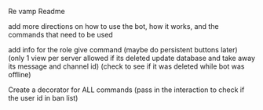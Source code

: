 Re vamp Readme

add more directions on how to use the bot, how it works, and the commands that need to be used

add info for the role give command (maybe do persistent buttons later) (only 1 view per server allowed if its deleted update database and take away its message and channel id) (check to see if it was deleted while bot was offline)

Create a decorator for ALL commands (pass in the interaction to check if the user id in ban list)
